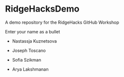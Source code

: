 # RidgeHacksDemo
A demo repository for the RidgeHacks GitHub Workshop

Enter your name as a bullet

* Nastassja Kuznetsova

* Joseph Toscano

* Sofia Szikman

* Arya Lakshmanan
